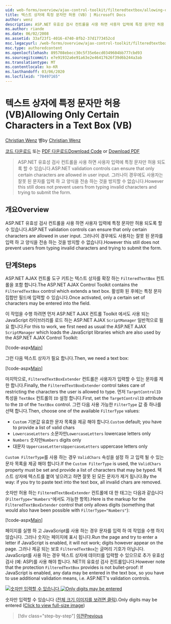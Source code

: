 ```yaml
---
uid: web-forms/overview/ajax-control-toolkit/filteredtextbox/allowing-only-certain-characters-in-a-text-box-vb
title: 텍스트 상자에 특정 문자만 허용 (VB) | Microsoft Docs
author: wenz
description: ASP.NET 유효성 검사 컨트롤을 사용 하면 사용자 입력에 특정 문자만 허용 되도록 할 수 있습니다. 그러나이 경우 사용자가 잘못 된 형식을 입력 하는 것을 방지할 수 없습니다.
ms.author: riande
ms.date: 06/02/2008
ms.assetid: 33af23f1-4016-4740-8fb2-37d1773452cd
msc.legacyurl: /web-forms/overview/ajax-control-toolkit/filteredtextbox/allowing-only-certain-characters-in-a-text-box-vb
msc.type: authoredcontent
ms.openlocfilehash: 895708ebecc30c5f35e6ecd0349604bb777cbd93
ms.sourcegitcommit: e7e91932a6e91a63e2e46417626f39d6b244a3ab
ms.translationtype: MT
ms.contentlocale: ko-KR
ms.lasthandoff: 03/06/2020
ms.locfileid: "78497165"
---
```

# <a name="allowing-only-certain-characters-in-a-text-box-vb"></a><span data-ttu-id="098bb-104">텍스트 상자에 특정 문자만 허용(VB)</span><span class="sxs-lookup"><span data-stu-id="098bb-104">Allowing Only Certain Characters in a Text Box (VB)</span></span>

<span data-ttu-id="098bb-105">[Christian Wenz](https://github.com/wenz) 별</span><span class="sxs-lookup"><span data-stu-id="098bb-105">by [Christian Wenz](https://github.com/wenz)</span></span>

<span data-ttu-id="098bb-106">[코드 다운로드](https://download.microsoft.com/download/4/c/2/4c2def7a-0d23-4055-91f9-1f18504167d7/FilteredTextBox0.vb.zip) 또는 [PDF 다운로드](https://download.microsoft.com/download/b/6/a/b6ae89ee-df69-4c87-9bfb-ad1eb2b23373/filteredtextbox0VB.pdf)</span><span class="sxs-lookup"><span data-stu-id="098bb-106">[Download Code](https://download.microsoft.com/download/4/c/2/4c2def7a-0d23-4055-91f9-1f18504167d7/FilteredTextBox0.vb.zip) or [Download PDF](https://download.microsoft.com/download/b/6/a/b6ae89ee-df69-4c87-9bfb-ad1eb2b23373/filteredtextbox0VB.pdf)</span></span>

> <span data-ttu-id="098bb-107">ASP.NET 유효성 검사 컨트롤을 사용 하면 사용자 입력에 특정 문자만 허용 되도록 할 수 있습니다.</span><span class="sxs-lookup"><span data-stu-id="098bb-107">ASP.NET validation controls can ensure that only certain characters are allowed in user input.</span></span> <span data-ttu-id="098bb-108">그러나이 경우에도 사용자는 잘못 된 문자를 입력 하 고 양식을 전송 하는 것을 방지할 수 없습니다.</span><span class="sxs-lookup"><span data-stu-id="098bb-108">However this still does not prevent users from typing invalid characters and trying to submit the form.</span></span>

## <a name="overview"></a><span data-ttu-id="098bb-109">개요</span><span class="sxs-lookup"><span data-stu-id="098bb-109">Overview</span></span>

<span data-ttu-id="098bb-110">ASP.NET 유효성 검사 컨트롤을 사용 하면 사용자 입력에 특정 문자만 허용 되도록 할 수 있습니다.</span><span class="sxs-lookup"><span data-stu-id="098bb-110">ASP.NET validation controls can ensure that only certain characters are allowed in user input.</span></span> <span data-ttu-id="098bb-111">그러나이 경우에도 사용자는 잘못 된 문자를 입력 하 고 양식을 전송 하는 것을 방지할 수 없습니다.</span><span class="sxs-lookup"><span data-stu-id="098bb-111">However this still does not prevent users from typing invalid characters and trying to submit the form.</span></span>

## <a name="steps"></a><span data-ttu-id="098bb-112">단계</span><span class="sxs-lookup"><span data-stu-id="098bb-112">Steps</span></span>

<span data-ttu-id="098bb-113">ASP.NET AJAX 컨트롤 도구 키트는 텍스트 상자를 확장 하는 `FilteredTextBox` 컨트롤을 포함 합니다.</span><span class="sxs-lookup"><span data-stu-id="098bb-113">The ASP.NET AJAX Control Toolkit contains the `FilteredTextBox` control which extends a text box.</span></span> <span data-ttu-id="098bb-114">활성화 된 후에는 특정 문자 집합만 필드에 입력할 수 있습니다.</span><span class="sxs-lookup"><span data-stu-id="098bb-114">Once activated, only a certain set of characters may be entered into the field.</span></span>

<span data-ttu-id="098bb-115">이 작업을 수행 하려면 먼저 ASP.NET AJAX 컨트롤 Toolkit 에서도 사용 되는 JavaScript 라이브러리를 로드 하는 ASP.NET AJAX `ScriptManager` 일반적으로 필요 합니다.</span><span class="sxs-lookup"><span data-stu-id="098bb-115">For this to work, we first need as usual the ASP.NET AJAX `ScriptManager` which loads the JavaScript libraries which are also used by the ASP.NET AJAX Control Toolkit:</span></span>

[!code-aspx[Main](allowing-only-certain-characters-in-a-text-box-vb/samples/sample1.aspx)]

<span data-ttu-id="098bb-116">그런 다음 텍스트 상자가 필요 합니다.</span><span class="sxs-lookup"><span data-stu-id="098bb-116">Then, we need a text box:</span></span>

[!code-aspx[Main](allowing-only-certain-characters-in-a-text-box-vb/samples/sample2.aspx)]

<span data-ttu-id="098bb-117">마지막으로, `FilteredTextBoxExtender` 컨트롤은 사용자가 입력할 수 있는 문자를 제한 합니다.</span><span class="sxs-lookup"><span data-stu-id="098bb-117">Finally, the `FilteredTextBoxExtender` control takes care of restricting the characters the user is allowed to type.</span></span> <span data-ttu-id="098bb-118">먼저 `TargetControlID` 특성을 `TextBox` 컨트롤의 `ID` 설정 합니다.</span><span class="sxs-lookup"><span data-stu-id="098bb-118">First, set the `TargetControlID` attribute to the `ID` of the `TextBox` control.</span></span> <span data-ttu-id="098bb-119">그런 다음 사용 가능한 `FilterType` 값 중 하나를 선택 합니다.</span><span class="sxs-lookup"><span data-stu-id="098bb-119">Then, choose one of the available `FilterType` values:</span></span>

- <span data-ttu-id="098bb-120">`Custom` 기본값 유효한 문자 목록을 제공 해야 합니다.</span><span class="sxs-lookup"><span data-stu-id="098bb-120">`Custom` default; you have to provide a list of valid chars</span></span>
- <span data-ttu-id="098bb-121">`LowercaseLetters` 소문자만</span><span class="sxs-lookup"><span data-stu-id="098bb-121">`LowercaseLetters` lowercase letters only</span></span>
- <span data-ttu-id="098bb-122">`Numbers` 숫자만</span><span class="sxs-lookup"><span data-stu-id="098bb-122">`Numbers` digits only</span></span>
- <span data-ttu-id="098bb-123">대문자 `UppercaseLetters`</span><span class="sxs-lookup"><span data-stu-id="098bb-123">`UppercaseLetters` uppercase letters only</span></span>

<span data-ttu-id="098bb-124">`Custom FilterType`를 사용 하는 경우 `ValidChars` 속성을 설정 하 고 입력 될 수 있는 문자 목록을 제공 해야 합니다.</span><span class="sxs-lookup"><span data-stu-id="098bb-124">If the `Custom FilterType` is used, the `ValidChars` property must be set and provide a list of characters that may be typed.</span></span> <span data-ttu-id="098bb-125">텍스트 상자에 텍스트를 붙여 넣으려고 하면 잘못 된 모든 문자가 제거 됩니다.</span><span class="sxs-lookup"><span data-stu-id="098bb-125">By the way: if you try to paste text into the text box, all invalid chars are removed.</span></span>

<span data-ttu-id="098bb-126">숫자만 허용 하는 `FilteredTextBoxExtender` 컨트롤에 대 한 태그는 다음과 같습니다 (`FilterType="Numbers"`에서도 가능한 항목).</span><span class="sxs-lookup"><span data-stu-id="098bb-126">Here is the markup for the `FilteredTextBoxExtender` control that only allows digits (something that would also have been possible with `FilterType="Numbers"`):</span></span>

[!code-aspx[Main](allowing-only-certain-characters-in-a-text-box-vb/samples/sample3.aspx)]

<span data-ttu-id="098bb-127">페이지를 실행 하 고 JavaScript를 사용 하는 경우 문자를 입력 하 여 작업을 수행 하지 않습니다. 그러나 숫자는 페이지에 표시 됩니다.</span><span class="sxs-lookup"><span data-stu-id="098bb-127">Run the page and try to enter a letter if JavaScript is enabled, it will not work; digits however appear on the page.</span></span> <span data-ttu-id="098bb-128">그러나 제공 되는 보호 `FilteredTextBox`는 글머리 기호가 아닙니다. JavaScript를 사용 하는 경우 텍스트 상자에 데이터를 입력할 수 있으므로 추가 유효성 검사 (예: ASP)를 사용 해야 합니다. NET의 유효성 검사 컨트롤입니다.</span><span class="sxs-lookup"><span data-stu-id="098bb-128">However note that the protection `FilteredTextBox` provides is not bullet-proof: If JavaScript is enabled, any data may be entered in the text box, so you have to use additional validation means, i.e. ASP.NET's validation controls.</span></span>

<span data-ttu-id="098bb-129">[![숫자만 입력할 수 있습니다.](allowing-only-certain-characters-in-a-text-box-vb/_static/image2.png)](allowing-only-certain-characters-in-a-text-box-vb/_static/image1.png)</span><span class="sxs-lookup"><span data-stu-id="098bb-129">[![Only digits may be entered](allowing-only-certain-characters-in-a-text-box-vb/_static/image2.png)](allowing-only-certain-characters-in-a-text-box-vb/_static/image1.png)</span></span>

<span data-ttu-id="098bb-130">숫자만 입력할 수 있습니다 ([전체 크기 이미지를 보려면 클릭](allowing-only-certain-characters-in-a-text-box-vb/_static/image3.png)).</span><span class="sxs-lookup"><span data-stu-id="098bb-130">Only digits may be entered ([Click to view full-size image](allowing-only-certain-characters-in-a-text-box-vb/_static/image3.png))</span></span>

> [!div class="step-by-step"]
> [<span data-ttu-id="098bb-131">이전</span><span class="sxs-lookup"><span data-stu-id="098bb-131">Previous</span></span>](allowing-only-certain-characters-in-a-text-box-cs.md)
